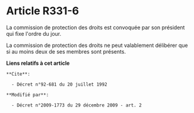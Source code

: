 # Article R331-6

La commission de protection des droits est convoquée par son président qui fixe l'ordre du jour. 

La commission de protection des droits ne peut valablement délibérer que si au moins deux de ses membres sont présents.

**Liens relatifs à cet article**

	**Cite**:

	  - Décret n°92-681 du 20 juillet 1992

	**Modifié par**:

	  - Décret n°2009-1773 du 29 décembre 2009 - art. 2
